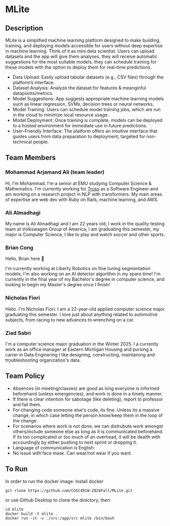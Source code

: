 # MLite

## Description
MLite is a simplified machine learning platform designed to make building, training, and deploying models accessible for users without deep expertise in machine learning. Think of it as mini data scientist. Users can upload datasets and the app will give them analyses, they will receive automatic suggestions for the most suitable models, they can schedule training for these models with the option to deploy them for real-time predictions.

- Data Upload: Easily upload tabular datasets (e.g., CSV files) through the platform’s interface.
- Dataset Analysis: Analyze the dataset for features & meanginful datapoints/metrics.
- Model Suggestions: App suggests appropriate machine learning models such as linear regression, SVMs, decision trees or neural networks.
-	Model Training: Users can schedule model training jobs, which are run in the cloud to minimize local resource usage.
-	Model Deployment: Once training is complete, models can be deployed to a hosted environment for immediate use in future predictions.
- User-Friendly Interface: The platform offers an intuitive interface that guides users from data preparation to deployment, targeted for non-technical people.

## Team Members

### Mohammad Arjamand Ali (team leader)
Hi, I'm Mohammad. I'm a senior at EMU studying Computer Science & Mathematics. I'm currently working for [Truss](https://gettruss.io) as a Software Engineer and am working on a research project in NLP with transformers. My main areas of expertise are web dev with Ruby on Rails, machine learning, and AWS.

### Ali Almadhagi
My name is Ali Almadhagi and I am 22 years old, I work in the quality testing team at Volkswagen Group of America, I am graduating this semester, my major is Computer Science, I like to play and watch soccer and other sports.

### Brian Cong
Hello, Brian here 👋

I'm currently working at Liberty Robotics on fine tuning segmentation models; I'm also working on an AI detector algorithm in my spare time! I'm currently in the final year of my Bachelor's degree in computer science, and looking to begin my Master's degree once I finish!

### Nicholas Fiori
Hello. I'm Nicholas Fiori. I am a 22-year-old applied computer science major graduating this semester. I love just about anything related to automotive subjects, from racing to new advances to wrenching on a car.

### Ziad Sabri
I'm a computer science major graduation in the Winter 2025. I a currently work as an office manager at Eastern Michigan Housing and pursing a carrer in Data Enginering I like designing, constructing, maintaining and troubleshooting organization's data.

## Team Policy
- Absences (in meeting/classes) are good as long everyone is informed beforehand (unless emergencies), and work is done in a timely manner. 
- If there is clear intention for sabotage (like deleting), report to professor and fail them.
- For changing code someone else's code, its fine. Unless its a massive change, in which case letting the person know/keep them in the loop of the change.
- For scenarios where work is not done, we can distrubute work amongst others/include someone else as long as it is communicated beforehand. If its too complicated or too much of an overhead, it will be dealth with accourdingly by either pushing to next sprint or dropping it.
- Language of communication is English
- No issue with face mask. Can wear/not wear if you want.

## To Run
In order to run the docker image:
Install docker
```
git clone https://github.com/COSC481W-2024Fall/MLite.git
```
or use Github Desktop to clone the directory, then:
```
cd mlite
docker build -t mlite .
docker run -it -v ./src:/app/src mlite /bin/bash
``` 
